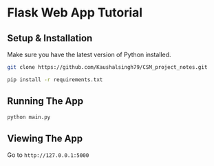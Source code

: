 # Flask Web App Tutorial

## Setup & Installation

Make sure you have the latest version of Python installed.

```bash
git clone https://github.com/Kaushalsingh79/CSM_project_notes.git
```

```bash
pip install -r requirements.txt
```

## Running The App

```bash
python main.py
```

## Viewing The App

Go to `http://127.0.0.1:5000`
